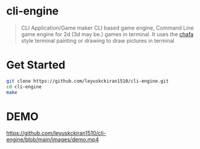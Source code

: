 # cli-engine
> CLI Application/Game maker 
CLI based game engine, Command Line game engine for 2d (3d may be.) games in terminal.
It uses the [chafa](https://github.com/hpjansson/chafa) style terminal painting or drawing to draw pictures in terminal

# Get Started

```bash
git clone https://github.com/leyuskckiran1510/cli-engine.git
cd cli-engine
make
```


# DEMO
https://github.com/leyuskckiran1510/cli-engine/blob/main/images/demo.mp4
